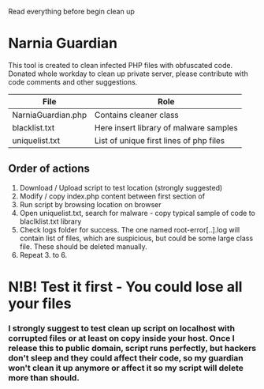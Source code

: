 Read everything before begin clean up
# Narnia Guardian
This tool is created to clean infected PHP files with obfuscated code. Donated whole workday to clean up private server, please contribute with code comments and other suggestions.

|File					| Role
|-----------------------|---------------------------
|NarniaGuardian.php		| Contains cleaner class
|blacklist.txt			| Here insert library of malware samples
|uniquelist.txt			| List of unique first lines of php files


## Order of actions
1. Download / Upload script to test location (strongly suggested)
2. Modify / copy index.php content between first section of <?php ... ?>
3. Run script by browsing location on browser
4. Open uniquelist.txt, search for malware - copy typical sample of code to blaclklist.txt library
5. Check logs folder for success. The one named root-error[..].log will contain list of files, which are suspicious, but could be some large class file. These should be deleted manually.
1. Repeat 3. to 6. 

# N!B! Test it first - You could lose all your files
### I strongly suggest to test clean up script on localhost with corrupted files or at least on copy inside your host. Once I release this to public domain, script runs perfectly, but hackers don't sleep and they could affect their code, so my guardian won't clean it up anymore or affect it so my script will delete more than should.
